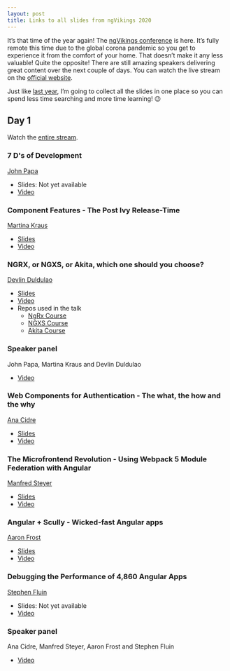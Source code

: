 ```yaml
---
layout: post
title: Links to all slides from ngVikings 2020
---
```


It’s that time of the year again! The [ngVikings conference](https://www.ngvikings.org/) is here. It’s fully remote this time due to the global corona pandemic so you get to experience it from the comfort of your home. That doesn’t make it any less valuable! Quite the opposite! There are still amazing speakers delivering great content over the next couple of days. You can watch the live stream on the [official website](https://www.ngvikings.org/).

Just like [last year](https://dzhavat.github.io/2019/05/27/links-to-all-slides-from-ngvikings.html), I’m going to collect all the slides in one place so you can spend less time searching and more time learning! 😉

## Day 1

Watch the [entire stream](https://www.youtube.com/watch?v=VuHuqRJQzDc&feature=emb_title).

### 7 D's of Development

[John Papa](https://twitter.com/John_Papa)

* Slides: Not yet available
* [Video](https://youtu.be/VuHuqRJQzDc?t=563)

### Component Features - The Post Ivy Release-Time

[Martina Kraus](https://twitter.com/MartinaKraus11)

* [Slides](https://slides.com/martinakraus/component-features#/)
* [Video](https://youtu.be/VuHuqRJQzDc?t=2293)

### NGRX, or NGXS, or Akita, which one should you choose?

[Devlin Duldulao](https://twitter.com/DevlinDuldulao)

* [Slides](https://slides.com/devlinduldulao/state-management-libs#/)
* [Video](https://youtu.be/VuHuqRJQzDc?t=3732)
* Repos used in the talk
  * [NgRx Course](https://github.com/webmasterdevlin/ngrx-course)
  * [NGXS Course](https://github.com/webmasterdevlin/ngxs-course)
  * [Akita Course](https://github.com/webmasterdevlin/akita-course)

### Speaker panel

John Papa, Martina Kraus and Devlin Duldulao

* [Video](https://youtu.be/VuHuqRJQzDc?t=5355)

### Web Components for Authentication - The what, the how and the why

[Ana Cidre](https://twitter.com/AnaCidre_)

* [Slides](https://docs.google.com/presentation/d/1LhFgdJpY5V-U4SARyEmAYqWu7Q8BjQP26m8K3j_0Uc8/edit#slide=id.g7000130fc1_0_0)
* [Video](https://youtu.be/VuHuqRJQzDc?t=7821)

### The Microfrontend Revolution - Using Webpack 5 Module Federation with Angular

[Manfred Steyer](https://twitter.com/ManfredSteyer)

* [Slides](https://www.angulararchitects.io/konferenzen/the-microfrontend-revolution-module-federation-with-angular-2/)
* [Video](https://youtu.be/VuHuqRJQzDc?t=9128)

### Angular + Scully - Wicked-fast Angular apps

[Aaron Frost](https://mobile.twitter.com/aaronfrost)

* [Slides](https://docs.google.com/presentation/d/19_2-aHQ6kpeY2rj1rEAqu12lZVaT1S90EaiYwMF8v2Q/edit#slide=id.p)
* [Video](https://youtu.be/VuHuqRJQzDc?t=11230)

### Debugging the Performance of 4,860 Angular Apps

[Stephen Fluin](https://twitter.com/stephenfluin)

* Slides: Not yet available
* [Video](https://youtu.be/VuHuqRJQzDc?t=12713)

### Speaker panel

Ana Cidre, Manfred Steyer, Aaron Frost and Stephen Fluin

* [Video](https://youtu.be/VuHuqRJQzDc?t=14440)
